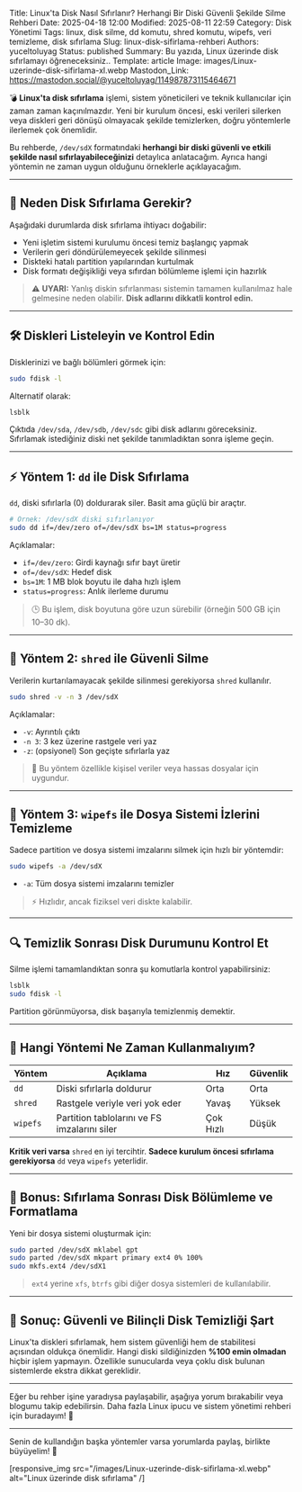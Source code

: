 Title: Linux'ta Disk Nasıl Sıfırlanır? Herhangi Bir Diski Güvenli Şekilde Silme Rehberi
Date: 2025-04-18 12:00
Modified: 2025-08-11 22:59
Category: Disk Yönetimi
Tags: linux, disk silme, dd komutu, shred komutu, wipefs, veri temizleme, disk sıfırlama
Slug: linux-disk-sifirlama-rehberi
Authors: yuceltoluyag
Status: published
Summary: Bu yazıda,  Linux üzerinde disk sıfırlamayı öğreneceksiniz..
Template: article
Image: images/Linux-uzerinde-disk-sifirlama-xl.webp
Mastodon_Link: https://mastodon.social/@yuceltoluyag/114987873115464671


💣 **Linux'ta disk sıfırlama** işlemi, sistem yöneticileri ve teknik kullanıcılar için zaman zaman kaçınılmazdır. Yeni bir kurulum öncesi, eski verileri silerken veya diskleri geri dönüşü olmayacak şekilde temizlerken, doğru yöntemlerle ilerlemek çok önemlidir. 

Bu rehberde, `/dev/sdX` formatındaki **herhangi bir diski güvenli ve etkili şekilde nasıl sıfırlayabileceğinizi** detaylıca anlatacağım. Ayrıca hangi yöntemin ne zaman uygun olduğunu örneklerle açıklayacağım.  


---

## 🧠 Neden Disk Sıfırlama Gerekir?

Aşağıdaki durumlarda disk sıfırlama ihtiyacı doğabilir:

- Yeni işletim sistemi kurulumu öncesi temiz başlangıç yapmak
- Verilerin geri döndürülemeyecek şekilde silinmesi
- Diskteki hatalı partition yapılarından kurtulmak
- Disk formatı değişikliği veya sıfırdan bölümleme işlemi için hazırlık

> ⚠️ **UYARI:** Yanlış diskin sıfırlanması sistemin tamamen kullanılmaz hale gelmesine neden olabilir. **Disk adlarını dikkatli kontrol edin.**

---

## 🛠️ Diskleri Listeleyin ve Kontrol Edin

Disklerinizi ve bağlı bölümleri görmek için:

```bash
sudo fdisk -l
```

Alternatif olarak:

```bash
lsblk
```

Çıktıda `/dev/sda`, `/dev/sdb`, `/dev/sdc` gibi disk adlarını göreceksiniz. Sıfırlamak istediğiniz diski net şekilde tanımladıktan sonra işleme geçin.

---

## ⚡ Yöntem 1: `dd` ile Disk Sıfırlama

`dd`, diski sıfırlarla (0) doldurarak siler. Basit ama güçlü bir araçtır.

```bash
# Örnek: /dev/sdX diski sıfırlanıyor
sudo dd if=/dev/zero of=/dev/sdX bs=1M status=progress
```

Açıklamalar:
- `if=/dev/zero`: Girdi kaynağı sıfır bayt üretir
- `of=/dev/sdX`: Hedef disk
- `bs=1M`: 1 MB blok boyutu ile daha hızlı işlem
- `status=progress`: Anlık ilerleme durumu

> 🕒 Bu işlem, disk boyutuna göre uzun sürebilir (örneğin 500 GB için 10–30 dk).

---

## 🔐 Yöntem 2: `shred` ile Güvenli Silme

Verilerin kurtarılamayacak şekilde silinmesi gerekiyorsa `shred` kullanılır.

```bash
sudo shred -v -n 3 /dev/sdX
```

Açıklamalar:
- `-v`: Ayrıntılı çıktı
- `-n 3`: 3 kez üzerine rastgele veri yaz
- `-z`: (opsiyonel) Son geçişte sıfırlarla yaz

> 🔐 Bu yöntem özellikle kişisel veriler veya hassas dosyalar için uygundur.

---

## 🧼 Yöntem 3: `wipefs` ile Dosya Sistemi İzlerini Temizleme

Sadece partition ve dosya sistemi imzalarını silmek için hızlı bir yöntemdir:

```bash
sudo wipefs -a /dev/sdX
```

- `-a`: Tüm dosya sistemi imzalarını temizler

> ⚡ Hızlıdır, ancak fiziksel veri diskte kalabilir.

---

## 🔍 Temizlik Sonrası Disk Durumunu Kontrol Et

Silme işlemi tamamlandıktan sonra şu komutlarla kontrol yapabilirsiniz:

```bash
lsblk
sudo fdisk -l
```

Partition görünmüyorsa, disk başarıyla temizlenmiş demektir.

---

## 🧾 Hangi Yöntemi Ne Zaman Kullanmalıyım?

| Yöntem   | Açıklama                                 | Hız  | Güvenlik |
|----------|-------------------------------------------|------|----------|
| `dd`     | Diski sıfırlarla doldurur                 | Orta | Orta     |
| `shred`  | Rastgele veriyle veri yok eder            | Yavaş| Yüksek   |
| `wipefs` | Partition tablolarını ve FS imzalarını siler | Çok Hızlı | Düşük  |

**Kritik veri varsa** `shred` en iyi tercihtir. **Sadece kurulum öncesi sıfırlama gerekiyorsa** `dd` veya `wipefs` yeterlidir.

---

## 🚀 Bonus: Sıfırlama Sonrası Disk Bölümleme ve Formatlama

Yeni bir dosya sistemi oluşturmak için:

```bash
sudo parted /dev/sdX mklabel gpt
sudo parted /dev/sdX mkpart primary ext4 0% 100%
sudo mkfs.ext4 /dev/sdX1
```

> `ext4` yerine `xfs`, `btrfs` gibi diğer dosya sistemleri de kullanılabilir.

---

## 📣 Sonuç: Güvenli ve Bilinçli Disk Temizliği Şart

Linux'ta diskleri sıfırlamak, hem sistem güvenliği hem de stabilitesi açısından oldukça önemlidir. Hangi diski sildiğinizden **%100 emin olmadan** hiçbir işlem yapmayın. Özellikle sunucularda veya çoklu disk bulunan sistemlerde ekstra dikkat gereklidir.

---

Eğer bu rehber işine yaradıysa paylaşabilir, aşağıya yorum bırakabilir veya blogumu takip edebilirsin. Daha fazla Linux ipucu ve sistem yönetimi rehberi için buradayım! 🐧

--- 

Senin de kullandığın başka yöntemler varsa yorumlarda paylaş, birlikte büyüyelim! 🙌

[responsive_img src="/images/Linux-uzerinde-disk-sifirlama-xl.webp" alt="Linux üzerinde disk sıfırlama" /]

